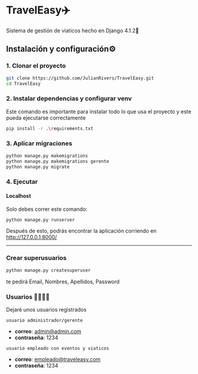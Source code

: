 # TravelEasy✈️

Sistema de gestión de viaticos hecho  en Django 4.1.2🐍

## Instalación y configuración⚙️

### 1. Clonar el proyecto

```bash
git clone https://github.com/JulianRivers/TravelEasy.git
cd TravelEasy
```

### 2. Instalar dependencias y configurar venv

Este comando es importante para instalar todo lo que usa el proyecto y este pueda ejecutarse correctamente

```bash
pip install -r .\requirements.txt
```

### 3. Aplicar migraciones

```bash
python manage.py makemigrations
python manage.py makemigrations gerente
python manage.py migrate
```

### 4. Ejecutar

#### Localhost

Solo debes correr este comando:

```bash
python manage.py runserver
```

Después de esto, podrás encontrar la aplicación corriendo en <http://127.0.0.1:8000/>

---

### Crear superusuarios

```bash
python manage.py createsuperuser
```

te pedirá Email, Nombres, Apellidos, Password

### Usuarios 👩‍💻🧑‍💻

Dejaré unos usuarios registrados

```usuario administrador/gerente```

- **correo**: <admin@admin.com>
- **contraseña**: 1234

```usuario empleado con eventos y viaticos```

- **correo**: <empleado@traveleasy.com>
- **contraseña**: 1234
